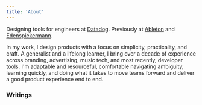 ```yaml
---
title: 'About'
---
```


Designing tools for engineers at [Datadog](https://datadoghq.com). Previously at [Ableton](https://www.ableton.com/en/) and [Edenspiekermann](https://www.edenspiekermann.com/eu/).

In my work, I design products with a focus on simplicity, practicality, and craft. A generalist and a lifelong learner, I bring over a decade of experience across branding, advertising, music tech, and most recently, developer tools. I'm adaptable and resourceful, comfortable navigating ambiguity, learning quickly, and doing what it takes to move teams forward and deliver a good product experience end to end.

### Writings

